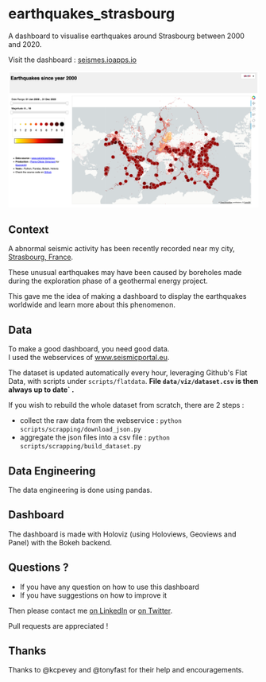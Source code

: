 # earthquakes_strasbourg
A dashboard to visualise earthquakes around Strasbourg between 2000 and 2020. 


Visit the dashboard : <a href="http://seismes.ioapps.io" target="_blank">seismes.ioapps.io</a>

![preview of the dashboard](imgs/screenshot.png)


## Context

A abnormal seismic activity has been recently recorded near my city,  <a href="https://goo.gl/maps/7NRzCfcGYbbnUZzT9" target="_blank">Strasbourg, France</a>.

These unusual earthquakes may have been caused by boreholes made during the exploration phase of a geothermal energy project. 

This gave me the idea of making a dashboard to display the earthquakes worldwide and learn more about this phenomenon.

##  Data

To make a good dashboard, you need good data.  
I used the webservices of <a href="https://www.seismicportal.eu/" target="_blank">www.seismicportal.eu</a>.

The dataset is updated automatically every hour, leveraging Github's Flat Data, with scripts under `scripts/flatdata`.
**File `data/viz/dataset.csv` is then always up to date` .**

If you wish to rebuild the whole dataset from scratch, there are 2 steps :
- collect the raw data from the webservice : `python scripts/scrapping/download_json.py`
- aggregate the json files into a csv file : `python scripts/scrapping/build_dataset.py`

## Data Engineering

The data engineering is done using pandas.

## Dashboard

The dashboard is made with Holoviz (using Holoviews, Geoviews and Panel) with the Bokeh backend.

## Questions ? 

- If you have any question on how to use this dashboard
- If you have suggestions on how to improve it

Then please contact me <a href="https://www.linkedin.com/in/pierreoliviersimonard/" target="_blank">on LinkedIn</a> or <a href="https://twitter.com/pierrotsmnrd" target="_blank">on Twitter</a>.

Pull requests are appreciated !

## Thanks

Thanks to @kcpevey and @tonyfast for their help and encouragements.